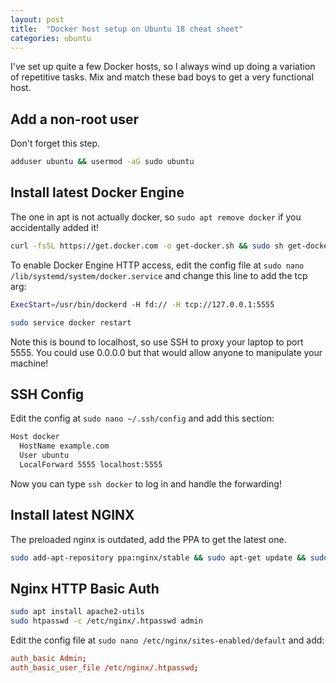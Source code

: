 ```yaml
---
layout: post
title:  "Docker host setup on Ubuntu 18 cheat sheet"
categories: ubuntu
---
```


I've set up quite a few Docker hosts, so I always wind up doing a variation of repetitive tasks. Mix and match these bad boys to get a very functional host. 
<!--more-->

## Add a non-root user
Don't forget this step.
``` bash
adduser ubuntu && usermod -aG sudo ubuntu
```

## Install latest Docker Engine
The one in apt is not actually docker, so `sudo apt remove docker` if you accidentally added it!
``` bash
curl -fsSL https://get.docker.com -o get-docker.sh && sudo sh get-docker.sh
```

To enable Docker Engine HTTP access, edit the config file at `sudo nano /lib/systemd/system/docker.service` and change this line to add the tcp arg:
``` bash
ExecStart=/usr/bin/dockerd -H fd:// -H tcp://127.0.0.1:5555
```

``` bash
sudo service docker restart
```

Note this is bound to localhost, so use SSH to proxy your laptop to port 5555. You could use 0.0.0.0 but that would allow anyone to manipulate your machine!

## SSH Config
Edit the config at `sudo nano ~/.ssh/config` and add this section:
``` bash
Host docker
  HostName example.com
  User ubuntu
  LocalForward 5555 localhost:5555
``` 
Now you can type `ssh docker` to log in and handle the forwarding!

## Install latest NGINX
The preloaded nginx is outdated, add the PPA to get the latest one.
``` bash
sudo add-apt-repository ppa:nginx/stable && sudo apt-get update && sudo apt-get install nginx
```

## Nginx HTTP Basic Auth
``` bash
sudo apt install apache2-utils
sudo htpasswd -c /etc/nginx/.htpasswd admin
```

Edit the config file at `sudo nano /etc/nginx/sites-enabled/default` and add:
``` conf 
auth_basic Admin;
auth_basic_user_file /etc/nginx/.htpasswd; 
```